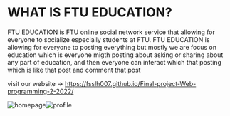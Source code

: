 # WHAT IS FTU EDUCATION?
FTU EDUCATION is FTU online social network service that  allowing for everyone to socialize especially students at FTU. FTU EDUCATION is allowing for everyone to posting everything but mostly we are focus on education which is everyone migth posting about asking or sharing about any part of education, and then everyone can interact which that posting which is like that post and comment that post

visit our website -> https://fsslh007.github.io/Final-project-Web-programming-2-2022/

![homepage](https://user-images.githubusercontent.com/82018181/162931936-4152705a-3054-4725-9296-8a22880c0788.png)![profile](https://user-images.githubusercontent.com/82018181/162946853-57549f04-0e9e-4810-ba9a-92588d7f7a78.png)
